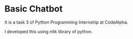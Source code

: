 <h1>Basic Chatbot</h1>
<p>It is a task 3 of Python Programming Internship at CodeAlpha.</p>
<p> I developed this using nltk library of python. </p>